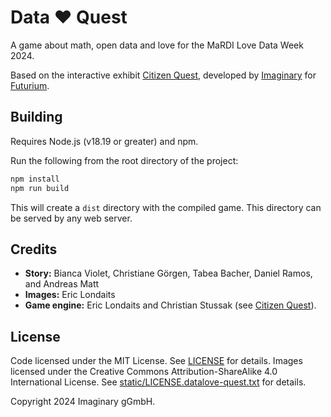 # Data ❤️ Quest

A game about math, open data and love for the MaRDI Love Data Week 2024.

Based on the interactive exhibit [Citizen Quest](https://github.com/IMAGINARY/citizen-quest), 
developed by [Imaginary](https://about.imaginary.org/) for [Futurium](https://futurium.de/de/citizen-quest).

## Building

Requires Node.js (v18.19 or greater) and npm.

Run the following from the root directory of the project:

```bash
npm install
npm run build
```

This will create a `dist` directory with the compiled game. This directory can be served by any web 
server.

## Credits

- **Story:** Bianca Violet, Christiane Görgen, Tabea Bacher, Daniel Ramos, and Andreas Matt
- **Images:** Eric Londaits
- **Game engine:** Eric Londaits and Christian Stussak (see [Citizen Quest](https://github.com/IMAGINARY/citizen-quest)).

## License

Code licensed under the MIT License. See [LICENSE](LICENSE) for details.
Images licensed under the Creative Commons Attribution-ShareAlike 4.0 International License.
See [static/LICENSE.datalove-quest.txt](static/LICENSE.datalove-quest.txt) for details.

Copyright 2024 Imaginary gGmbH.
